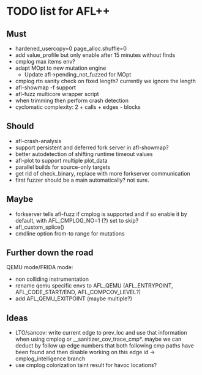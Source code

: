 # TODO list for AFL++

## Must

 - hardened_usercopy=0 page_alloc.shuffle=0
 - add value_profile but only enable after 15 minutes without finds
 - cmplog max items env?
 - adapt MOpt to new mutation engine
   - Update afl->pending_not_fuzzed for MOpt
 - cmplog rtn sanity check on fixed length? currently we ignore the length
 - afl-showmap -f support
 - afl-fuzz multicore wrapper script
 - when trimming then perform crash detection
 - cyclomatic complexity: 2 + calls + edges - blocks


## Should

 - afl-crash-analysis
 - support persistent and deferred fork server in afl-showmap?
 - better autodetection of shifting runtime timeout values
 - afl-plot to support multiple plot_data
 - parallel builds for source-only targets
 - get rid of check_binary, replace with more forkserver communication
 - first fuzzer should be a main automatically? not sure.

## Maybe

 - forkserver tells afl-fuzz if cmplog is supported and if so enable
   it by default, with AFL_CMPLOG_NO=1 (?) set to skip?
 - afl_custom_splice()
 - cmdline option from-to range for mutations

## Further down the road

QEMU mode/FRIDA mode:
 - non colliding instrumentation
 - rename qemu specific envs to AFL_QEMU (AFL_ENTRYPOINT, AFL_CODE_START/END,
   AFL_COMPCOV_LEVEL?)
 - add AFL_QEMU_EXITPOINT (maybe multiple?)

## Ideas

 - LTO/sancov: write current edge to prev_loc and use that information when
   using cmplog or __sanitizer_cov_trace_cmp*. maybe we can deduct by follow up
   edge numbers that both following cmp paths have been found and then disable
   working on this edge id -> cmplog_intelligence branch
 - use cmplog colorization taint result for havoc locations?
